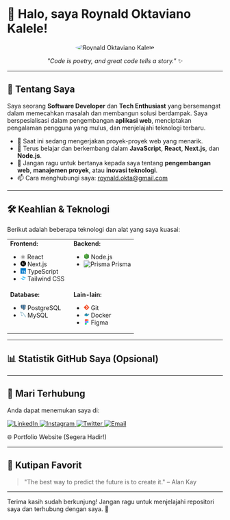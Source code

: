 # 👋 Halo, saya Roynald Oktaviano Kalele!

<p align="center">
  <img src="URL_GAMBAR_ANDA_DISINI" alt="Roynald Oktaviano Kalele" width="200" height="200" style="border-radius:50%;"/>
</p>

<p align="center">
  <i>"Code is poetry, and great code tells a story."</i> ✨
</p>

---

## 🚀 Tentang Saya

Saya seorang **Software Developer** dan **Tech Enthusiast** yang bersemangat dalam memecahkan masalah dan membangun solusi berdampak. Saya berspesialisasi dalam pengembangan **aplikasi web**, menciptakan pengalaman pengguna yang mulus, dan menjelajahi teknologi terbaru.

- 🔭 Saat ini sedang mengerjakan proyek-proyek web yang menarik.
- 🌱 Terus belajar dan berkembang dalam **JavaScript**, **React**, **Next.js**, dan **Node.js**.
- 💬 Jangan ragu untuk bertanya kepada saya tentang **pengembangan web**, **manajemen proyek**, atau **inovasi teknologi**.
- 📫 Cara menghubungi saya: [roynald.okta@gmail.com](mailto:roynald.okta@gmail.com)

---

## 🛠️ Keahlian & Teknologi

Berikut adalah beberapa teknologi dan alat yang saya kuasai:

<table>
  <tr>
    <td valign="top" width="50%">
      <strong>Frontend:</strong>
      <ul>
        <li>⚛️ React</li>
        <li><img src="https://raw.githubusercontent.com/devicons/devicon/master/icons/nextjs/nextjs-original.svg" alt="Next.js" width="13" height="13" /> Next.js</li>
        <li><img src="https://raw.githubusercontent.com/devicons/devicon/master/icons/typescript/typescript-original.svg" alt="TypeScript" width="13" height="13" /> TypeScript</li>
        <li><img src="https://raw.githubusercontent.com/devicons/devicon/master/icons/tailwindcss/tailwindcss-plain.svg" alt="Tailwind CSS" width="13" height="13" /> Tailwind CSS</li>
      </ul>
    </td>
    <td valign="top" width="50%">
      <strong>Backend:</strong>
      <ul>
        <li><img src="https://raw.githubusercontent.com/devicons/devicon/master/icons/nodejs/nodejs-original.svg" alt="Node.js" width="13" height="13" /> Node.js</li>
        <li><img src="https://avatars.githubusercontent.com/u/17219288?s=200&v=4" alt="Prisma" width="13" height="13" /> Prisma</li>
      </ul>
    </td>
  </tr>
  <tr>
    <td valign="top" width="50%">
      <strong>Database:</strong>
      <ul>
        <li><img src="https://raw.githubusercontent.com/devicons/devicon/master/icons/postgresql/postgresql-original.svg" alt="PostgreSQL" width="13" height="13" /> PostgreSQL</li>
        <li><img src="https://raw.githubusercontent.com/devicons/devicon/master/icons/mysql/mysql-original.svg" alt="MySQL" width="13" height="13" /> MySQL</li>
      </ul>
    </td>
    <td valign="top" width="50%">
      <strong>Lain-lain:</strong>
      <ul>
        <li><img src="https://raw.githubusercontent.com/devicons/devicon/master/icons/git/git-original.svg" alt="Git" width="13" height="13" /> Git</li>
        <li><img src="https://raw.githubusercontent.com/devicons/devicon/master/icons/docker/docker-original.svg" alt="Docker" width="13" height="13" /> Docker</li>
        <li><img src="https://raw.githubusercontent.com/devicons/devicon/master/icons/figma/figma-original.svg" alt="Figma" width="13" height="13" /> Figma</li>
      </ul>
    </td>
  </tr>
</table>

---

## 📊 Statistik GitHub Saya (Opsional)

---

## 🔗 Mari Terhubung

Anda dapat menemukan saya di:

<p align="left">
  <a href="URL_LINKEDIN_ANDA_DISINI" target="_blank">
    <img src="https://img.shields.io/badge/LinkedIn-0077B5?style=for-the-badge&logo=linkedin&logoColor=white" alt="LinkedIn"/>
  </a>
  <a href="https://www.instagram.com/roynald.ok/" target="_blank">
    <img src="https://img.shields.io/badge/Instagram-E4405F?style=for-the-badge&logo=instagram&logoColor=white" alt="Instagram"/>
  </a>
  <a href="https://twitter.com/roynaldkalele" target="_blank">
    <img src="https://img.shields.io/badge/Twitter-1DA1F2?style=for-the-badge&logo=twitter&logoColor=white" alt="Twitter"/>
  </a>
  <a href="mailto:roynald.okta@gmail.com">
    <img src="https://img.shields.io/badge/Gmail-D14836?style=for-the-badge&logo=gmail&logoColor=white" alt="Email"/>
  </a>
  <p>🌐 Portfolio Website (Segera Hadir!)</p>
</p>

---

## 🌟 Kutipan Favorit

> "The best way to predict the future is to create it." – Alan Kay

---

Terima kasih sudah berkunjung! Jangan ragu untuk menjelajahi repositori saya dan terhubung dengan saya. 🚀
